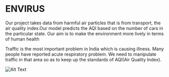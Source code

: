 # ENVIRUS
Our project takes data from harmful air particles that is from transport, the air quality index.Our model predicts the AQI based on the number of cars in the particular state. Our aim is to make the environment more lively in terms of human health

Traffic is the most important problem in India which is causing illness. Many people have reported acute respiratory problem. We need to manipulate traffic in that area so as to keep up the standards of AQI(Air Quality Index).

![Alt Text](https://github.com/ayanava-99/ENVIRUS/blob/master/deepin-screen-recorder_Select%20area_20191117230623.gif)
